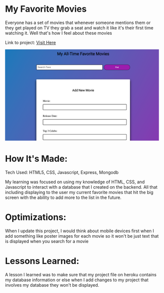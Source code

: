 # My Favorite Movies

Everyone has a set of movies that whenever someone mentions them or they get played on TV
they grab a seat and watch it like it's their first time watching it. Well that's how I feel
about these movies

Link to project: <a href="https://currentfavmovies.herokuapp.com/"> Visit Here</a>

![alt tag](https://github.com/BrendonW250/favMovieAppPt2/blob/main/favMoviesScreenshot.png)

# How It's Made: 
Tech Used: HTML5, CSS, Javascript, Express, Mongodb

My learning was focused on using my knowledge of HTML, CSS, and Javascript to interact with a database
that I created on the backend. All that including displaying to the user my current favorite movies that
hit the big screen with the ability to add more to the list in the future.

# Optimizations:
When I update this project, I would think about mobile devices first when I add something like poster images
for each movie so it won't be just text that is displayed when you search for a movie

# Lessons Learned:
A lesson I learned was to make sure that my project file on heroku contains my database information or else when I add
changes to my project that involves my database they won't be displayed.



